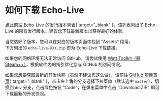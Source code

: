 # 如何下载 Echo-Live

[点此前往 Echo-Live 的发行版本列表](https://github.com/sheep-realms/Echo-Live/releases){ target="_blank" }，该列表列出了 Echo-Live 的所有发行版本。建议您下载最新版本以获得最好的体验。

当您选好了版本，您可以在对应的版本页面中找到 “Assets” 段落，<br>下方列出的 `echo-live-XXX.zip` 即为 Echo-Live 下载链接。

如果您的网络环境无法正常访问 GitHub，请尝试使用 [Watt Toolkit（原 Steam++）](https://steampp.net/)，根据软件内的指引优化您与 GitHub 的访问情况。

如果您想要获取最新的开发快照（虽然不建议您这么做），请前往 [GitHub 项目首页](https://github.com/sheep-realms/Echo-Live){ target="_blank" }，点击左上角的分支选择下拉菜单（默认选中 `master`），切换到 `dev` 分支，点击绿色按钮 “Code”，在弹出菜单中点击 “Download ZIP” 即可下载最新的开发快照。